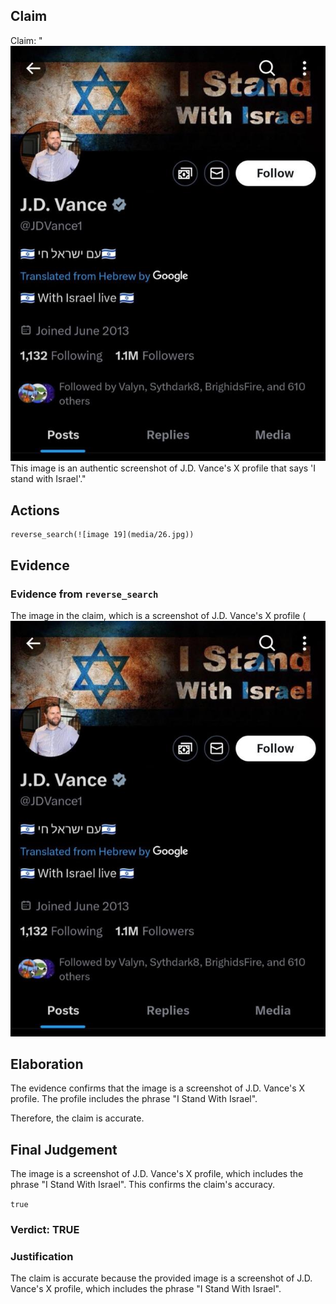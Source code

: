 ## Claim
Claim: "![image 19](media/26.jpg) This image is an authentic screenshot of J.D. Vance's X profile that says 'I stand with Israel'."

## Actions
```
reverse_search(![image 19](media/26.jpg))
```

## Evidence
### Evidence from `reverse_search`
The image in the claim, which is a screenshot of J.D. Vance's X profile (![image 19](media/26.jpg)

## Elaboration
The evidence confirms that the image is a screenshot of J.D. Vance's X profile. The profile includes the phrase "I Stand With Israel".

Therefore, the claim is accurate.


## Final Judgement
The image is a screenshot of J.D. Vance's X profile, which includes the phrase "I Stand With Israel". This confirms the claim's accuracy.

`true`

### Verdict: TRUE

### Justification
The claim is accurate because the provided image is a screenshot of J.D. Vance's X profile, which includes the phrase "I Stand With Israel".
